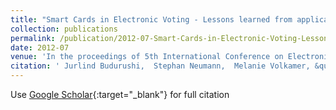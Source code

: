 ```yaml
---
title: "Smart Cards in Electronic Voting - Lessons learned from applications in legally binding elections and approaches proposed in scientific papers"
collection: publications
permalink: /publication/2012-07-Smart-Cards-in-Electronic-Voting-Lessons-learned-from-applications-in-legally-binding-elections-and-approaches-proposed-in-scientific-papers
date: 2012-07
venue: 'In the proceedings of 5th International Conference on Electronic Voting 2012 (EVOTE2012)'
citation: ' Jurlind Budurushi,  Stephan Neumann,  Melanie Volkamer, &quot;Smart Cards in Electronic Voting - Lessons learned from applications in legally binding elections and approaches proposed in scientific papers.&quot; In the proceedings of 5th International Conference on Electronic Voting 2012 (EVOTE2012), 2012.'
---
```

Use [Google Scholar](https://scholar.google.com/scholar?q=Smart+Cards+in+Electronic+Voting+++Lessons+learned+from+applications+in+legally+binding+elections+and+approaches+proposed+in+scientific+papers){:target="_blank"} for full citation